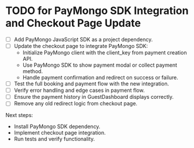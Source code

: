 # TODO for PayMongo SDK Integration and Checkout Page Update

- [ ] Add PayMongo JavaScript SDK as a project dependency.
- [ ] Update the checkout page to integrate PayMongo SDK:
  - Initialize PayMongo client with the client_key from payment creation API.
  - Use PayMongo SDK to show payment modal or collect payment method.
  - Handle payment confirmation and redirect on success or failure.
- [ ] Test the full booking and payment flow with the new integration.
- [ ] Verify error handling and edge cases in payment flow.
- [ ] Ensure the payment history in GuestDashboard displays correctly.
- [ ] Remove any old redirect logic from checkout page.

Next steps:
- Install PayMongo SDK dependency.
- Implement checkout page integration.
- Run tests and verify functionality.
